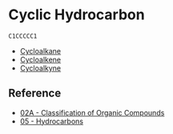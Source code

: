 # Cyclic Hydrocarbon

````smiles
C1CCCCC1
````

* [Cycloalkane](Alkyl%20Group.md)
* [Cycloalkene](Alkenyl%20Group.md)
* [Cycloalkyne](Alkynyl%20Group.md)

## Reference

* [02A - Classification of Organic Compounds](../../../../00%20-%20Summary/SCCH134%20-%20Organic%20Chemistry%20for%20Medical%20Science/02A%20-%20Classification%20of%20Organic%20Compounds.md)
* [05 - Hydrocarbons](../../../../00%20-%20Summary/SCCH134%20-%20Organic%20Chemistry%20for%20Medical%20Science/05%20-%20Hydrocarbons.md)

